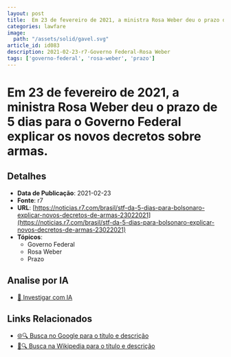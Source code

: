 ```yaml
---
layout: post
title:  Em 23 de fevereiro de 2021, a ministra Rosa Weber deu o prazo de 5 dias para o Governo Federal explicar os novos decretos sobre armas.
categories: lawfare
image: 
  path: "/assets/solid/gavel.svg"
article_id: id083
description: 2021-02-23-r7-Governo Federal-Rosa Weber
tags: ['governo-federal', 'rosa-weber', 'prazo']
---
```


# Em 23 de fevereiro de 2021, a ministra Rosa Weber deu o prazo de 5 dias para o Governo Federal explicar os novos decretos sobre armas.

## Detalhes
- **Data de Publicação**: 2021-02-23
- **Fonte**: r7
- **URL**: [https://noticias.r7.com/brasil/stf-da-5-dias-para-bolsonaro-explicar-novos-decretos-de-armas-23022021](https://noticias.r7.com/brasil/stf-da-5-dias-para-bolsonaro-explicar-novos-decretos-de-armas-23022021)
- **Tópicos**:
  - Governo Federal
  - Rosa Weber
  - Prazo

## Analise por IA
- [🤖 Investigar com IA](https://www.perplexity.ai/search?q=%22not%C3%ADcia%20artigo%20Brasil%22%20Em%2023%20de%20fevereiro%20de%202021%2C%20a%20ministra%20Rosa%20Weber%20deu%20o%20prazo%20de%205%20dias%20para%20o%20Governo%20Federal%20explicar%20os%20novos%20decretos%20sobre%20armas.%20r7%202021-02-23)

## Links Relacionados
- [🌐🔍 Busca no Google para o título e descrição](https://www.google.com/search?q=%22not%C3%ADcia%20artigo%20Brasil%22%20Em%2023%20de%20fevereiro%20de%202021%2C%20a%20ministra%20Rosa%20Weber%20deu%20o%20prazo%20de%205%20dias%20para%20o%20Governo%20Federal%20explicar%20os%20novos%20decretos%20sobre%20armas.%20r7%202021-02-23)
- [📖🔍 Busca na Wikipedia para o título e descrição](https://pt.wikipedia.org/w/index.php?search=%22not%C3%ADcia%20artigo%20Brasil%22%20Em%2023%20de%20fevereiro%20de%202021%2C%20a%20ministra%20Rosa%20Weber%20deu%20o%20prazo%20de%205%20dias%20para%20o%20Governo%20Federal%20explicar%20os%20novos%20decretos%20sobre%20armas.%20r7%202021-02-23)

